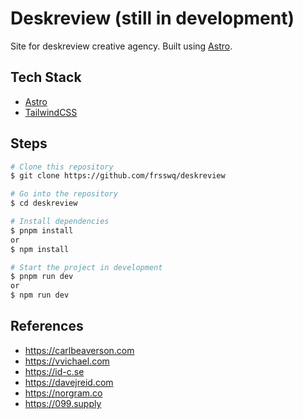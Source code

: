 # Deskreview (still in development)

Site for deskreview creative agency. Built using [Astro](https://astro.build/).

## Tech Stack

- [Astro](https://astro.build)
- [TailwindCSS](https://tailwindcss.com/)

## Steps

```bash
# Clone this repository
$ git clone https://github.com/frsswq/deskreview
```

```bash
# Go into the repository
$ cd deskreview
```

```bash
# Install dependencies
$ pnpm install
or
$ npm install
```

```bash
# Start the project in development
$ pnpm run dev
or
$ npm run dev
```

## References

- https://carlbeaverson.com
- https://vvichael.com
- https://id-c.se
- https://davejreid.com
- https://norgram.co
- https://099.supply
